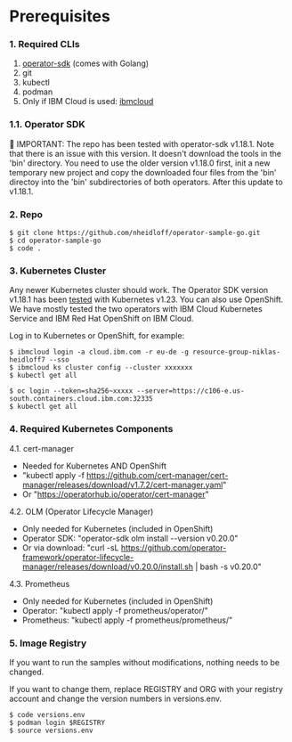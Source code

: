 # Prerequisites

### 1. Required CLIs

1. [operator-sdk](https://sdk.operatorframework.io/docs/installation/) (comes with Golang)
2. git
3. kubectl
4. podman
5. Only if IBM Cloud is used: [ibmcloud](https://cloud.ibm.com/docs/cli?topic=cli-install-ibmcloud-cli)

### 1.1. Operator SDK

🔴 IMPORTANT: The repo has been tested with operator-sdk v1.18.1. Note that there is an issue with this version. It doesn't download the tools in the 'bin' directory. You need to use the older version v1.18.0 first, init a new temporary new project and copy the downloaded four files from the 'bin' directoy into the 'bin' subdirectories of both operators. After this update to v1.18.1.

### 2. Repo

```
$ git clone https://github.com/nheidloff/operator-sample-go.git
$ cd operator-sample-go
$ code .
```

### 3. Kubernetes Cluster

Any newer Kubernetes cluster should work. The Operator SDK version v1.18.1 has been [tested](https://github.com/kubernetes/client-go#versioning) with Kubernetes v1.23. You can also use OpenShift. We have mostly tested the two operators with IBM Cloud Kubernetes Service and IBM Red Hat OpenShift on IBM Cloud.

Log in to Kubernetes or OpenShift, for example:

```
$ ibmcloud login -a cloud.ibm.com -r eu-de -g resource-group-niklas-heidloff7 --sso
$ ibmcloud ks cluster config --cluster xxxxxxx
$ kubectl get all
```

```
$ oc login --token=sha256~xxxxx --server=https://c106-e.us-south.containers.cloud.ibm.com:32335
$ kubectl get all
```

### 4. Required Kubernetes Components

4.1. cert-manager
   
* Needed for Kubernetes AND OpenShift
* "kubectl apply -f https://github.com/cert-manager/cert-manager/releases/download/v1.7.2/cert-manager.yaml"
* Or "https://operatorhub.io/operator/cert-manager"

4.2. OLM (Operator Lifecycle Manager)

* Only needed for Kubernetes (included in OpenShift)
* Operator SDK: "operator-sdk olm install --version v0.20.0"
* Or via download: "curl -sL https://github.com/operator-framework/operator-lifecycle-manager/releases/download/v0.20.0/install.sh | bash -s v0.20.0"

4.3. Prometheus

* Only needed for Kubernetes (included in OpenShift)  
* Operator: "kubectl apply -f prometheus/operator/"
* Prometheus: "kubectl apply -f prometheus/prometheus/"

### 5. Image Registry

If you want to run the samples without modifications, nothing needs to be changed.

If you want to change them, replace REGISTRY and ORG with your registry account and change the version numbers in versions.env. 

```
$ code versions.env
$ podman login $REGISTRY
$ source versions.env
```
